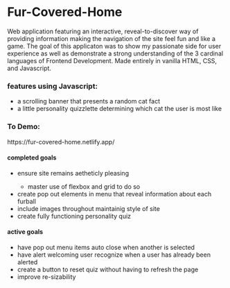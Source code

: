 <h1>Fur-Covered-Home</h1>

Web application featuring an interactive, reveal-to-discover way of providing information making the navigation of the site feel fun and like a game. The goal of this applicaton was to show my passionate side for user experience as well as demonstrate a strong understanding of the 3 cardinal languages of Frontend Development. Made entirely in vanilla HTML, CSS, and Javascript.

<h3>features using Javascript:</h3>
<ul>
<li>a scrolling banner that presents a random cat fact</li>
<li>a  little personality quizzlette determining which cat the user is most like</li>
</ul>

<h3>To Demo:</h3>
https://fur-covered-home.netlify.app/

<h4>completed goals</h4>
<ul>
<li>ensure site remains aetheticly pleasing</li>
  <ul>
  <li>master use of flexbox and grid to do so</li> </ul>
<li>create pop out elements in menu that reveal information about each furball</li>
<li>include images throughout maintainig style of site</li>
<li>create fully functioning personality quiz</li>
</ul>

<h4>active goals</h4>
<ul>
<li>have pop out menu items auto close when another is selected</li>
<li>have alert welcoming user recognize when a user has already been alerted</li>
<li>create a button to reset quiz without having to refresh the page</li>
<li>improve re-sizability</li>
</ul>
